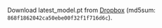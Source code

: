 Download latest_model.pt from [Dropbox](https://www.dropbox.com/s/l2w1yw3hk9zleuc/latest_model.pt?dl=0) (md5sum: `868f1862042ca50ebe00f32f1f716d6c`).
